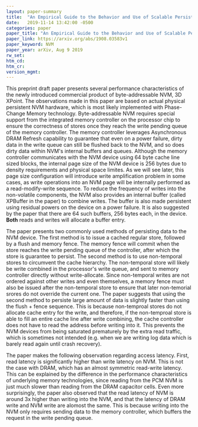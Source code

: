 ```yaml
---
layout: paper-summary
title:  "An Empirical Guide to the Behavior and Use of Scalable Persistent Memory"
date:   2019-11-14 13:42:00 -0500
categories: paper
paper_title: "An Empirical Guide to the Behavior and Use of Scalable Persistent Memory"
paper_link: https://arxiv.org/abs/1908.03583v1
paper_keyword: NVM
paper_year: arXiv, Aug 9 2019
rw_set:
htm_cd:
htm_cr:
version_mgmt:
---
```


This preprint draft paper presents several performance characteristics of the newly introduced commercial product of 
byte-addressable NVM, 3D XPoint. The observations made in this paper are based on actual physical persistent NVM hardware, 
which is most likely implemented with Phase-Change Memory technology. Byte-addressable NVM requires special support
from the integrated memory controller on the processor chip to ensure the correctness of stores once they reach
the write pending queue of the memory controller. The memory controller leverages Asynchronous DRAM Refresh capability
to guarantee that even on a power failure, dirty data in the write queue can still be flushed back to the NVM, and so does
dirty data within NVM's internal buffers and queues. Although the memory controller communicates with the NVM device
using 64 byte cache line sized blocks, the internal page size of the NVM device is 256 bytes due to density requirements
and physical space limites. As we will see later, this page size configuration will introduce write amplification
problem in some cases, as write operations into an NVM page will be internally performed as a read-modify-write sequence. 
To reduce the frequency of writes into the non-volatile components, the NVM also provides an internal buffer (called XPBuffer
in the paper) to combine writes. The buffer is also made persistent using residual powers on the device on a power failure. 
It is also suggested by the paper that there are 64 such buffers, 256 bytes each, in the device. **Both** reads and writes 
will allocate a buffer entry. 

The paper presents two commonly used methods of persisting data to the NVM device. The first method is to issue a cached
regular store, followed by a flush and memory fence. The memory fence will commit when the store reaches the write 
pending queue of the controller, after which the store is guarantee to persist. The second method is to use non-temporal
stores to circumvent the cache hierarchy. The non-temporal store will likely be write combined in the processor's write queue,
and sent to memory controller directly without write-allocate. Since non-temporal writes are not ordered against other
writes and even themselves, a memory fence must also be issued after the non-temporal store to ensure that later non-temorial
srores do not override the current one. The paper suggests that using the second method to persiste large amount of data 
is slightly faster than using the flush + fence sequence. This is because non-temproal stores do not allocate cache entry
for the write, and therefore, if the non-temproal store is able to fill an entire cache line after write combining,
the cache controller does not have to read the address before writing into it. This prevents the NVM devices from being
saturated prematurely by the extra read traffic, which is sometimes not intended (e.g. when we are writing log data
which is barely read again until crash recovery).

The paper makes the following observation regarding access latency. First, read latency is significantly higher than write
latency on NVM. This is not the case with DRAM, which has an almost symmetric read-write latency. This can be explained 
by the difference in the performance characteristics of underlying memory technologies, since reading from the PCM NVM
is just much slower than reading from the DRAM capacitor cells. Even more surprisingly, the paper also observed that 
the read latency of NVM is around 3x higher than writing into the NVM, and that the latency of DRAM write and NVM write
are alomost the same. This is because writing into the NVM only requires sending data to the memory controller, which buffers
the request in the write pending queue. 
